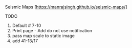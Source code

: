 Seismic Maps
[https://manrajsingh.github.io/seismic-maps/]


TODO

1) Default #  7-10
2) Print page - Add do not use notification
3) pass map scale to static image
4) add 41-13/17
